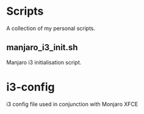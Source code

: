# Scripts

A collection of my personal scripts.

## manjaro\_i3\_init.sh

Manjaro i3 initialisation script.

# i3-config
i3 config file used in conjunction with Monjaro XFCE
